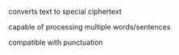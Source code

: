 converts text to special ciphertext

capable of processing multiple words/sentences

compatible with punctuation
